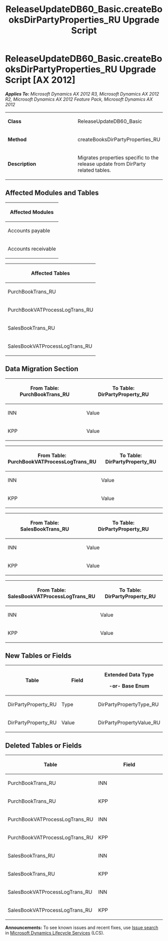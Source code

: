 ﻿---
title: ReleaseUpdateDB60_Basic.createBooksDirPartyProperties_RU Upgrade Script
TOCTitle: ReleaseUpdateDB60_Basic.createBooksDirPartyProperties_RU Upgrade Script
ms:assetid: f5bc8f28-9e37-798f-93c7-ea5321000ae2
ms:mtpsurl: https://msdn.microsoft.com/en-us/library/JJ737544(v=AX.60)
ms:contentKeyID: 49712238
ms.date: 05/18/2015
mtps_version: v=AX.60
---

# ReleaseUpdateDB60\_Basic.createBooksDirPartyProperties\_RU Upgrade Script [AX 2012]


_**Applies To:** Microsoft Dynamics AX 2012 R3, Microsoft Dynamics AX 2012 R2, Microsoft Dynamics AX 2012 Feature Pack, Microsoft Dynamics AX 2012_

<table>
<colgroup>
<col style="width: 50%" />
<col style="width: 50%" />
</colgroup>
<tbody>
<tr class="odd">
<td><p><strong>Class</strong></p></td>
<td><p>ReleaseUpdateDB60_Basic</p></td>
</tr>
<tr class="even">
<td><p><strong>Method</strong></p></td>
<td><p>createBooksDirPartyProperties_RU</p></td>
</tr>
<tr class="odd">
<td><p><strong>Description</strong></p></td>
<td><p>Migrates properties specific to the release update from DirParty related tables.</p></td>
</tr>
</tbody>
</table>


## Affected Modules and Tables

<table>
<colgroup>
<col style="width: 100%" />
</colgroup>
<thead>
<tr class="header">
<th><p>Affected Modules</p></th>
</tr>
</thead>
<tbody>
<tr class="odd">
<td><p>Accounts payable</p></td>
</tr>
<tr class="even">
<td><p>Accounts receivable</p></td>
</tr>
</tbody>
</table>


<table>
<colgroup>
<col style="width: 100%" />
</colgroup>
<thead>
<tr class="header">
<th><p>Affected Tables</p></th>
</tr>
</thead>
<tbody>
<tr class="odd">
<td><p>PurchBookTrans_RU</p></td>
</tr>
<tr class="even">
<td><p>PurchBookVATProcessLogTrans_RU</p></td>
</tr>
<tr class="odd">
<td><p>SalesBookTrans_RU</p></td>
</tr>
<tr class="even">
<td><p>SalesBookVATProcessLogTrans_RU</p></td>
</tr>
</tbody>
</table>


## Data Migration Section

<table>
<colgroup>
<col style="width: 50%" />
<col style="width: 50%" />
</colgroup>
<thead>
<tr class="header">
<th><p>From Table: PurchBookTrans_RU</p></th>
<th><p>To Table: DirPartyProperty_RU</p></th>
</tr>
</thead>
<tbody>
<tr class="odd">
<td><p>INN</p></td>
<td><p>Value</p></td>
</tr>
<tr class="even">
<td><p>KPP</p></td>
<td><p>Value</p></td>
</tr>
</tbody>
</table>


<table>
<colgroup>
<col style="width: 50%" />
<col style="width: 50%" />
</colgroup>
<thead>
<tr class="header">
<th><p>From Table: PurchBookVATProcessLogTrans_RU</p></th>
<th><p>To Table: DirPartyProperty_RU</p></th>
</tr>
</thead>
<tbody>
<tr class="odd">
<td><p>INN</p></td>
<td><p>Value</p></td>
</tr>
<tr class="even">
<td><p>KPP</p></td>
<td><p>Value</p></td>
</tr>
</tbody>
</table>


<table>
<colgroup>
<col style="width: 50%" />
<col style="width: 50%" />
</colgroup>
<thead>
<tr class="header">
<th><p>From Table: SalesBookTrans_RU</p></th>
<th><p>To Table: DirPartyProperty_RU</p></th>
</tr>
</thead>
<tbody>
<tr class="odd">
<td><p>INN</p></td>
<td><p>Value</p></td>
</tr>
<tr class="even">
<td><p>KPP</p></td>
<td><p>Value</p></td>
</tr>
</tbody>
</table>


<table>
<colgroup>
<col style="width: 50%" />
<col style="width: 50%" />
</colgroup>
<thead>
<tr class="header">
<th><p>From Table: SalesBookVATProcessLogTrans_RU</p></th>
<th><p>To Table: DirPartyProperty_RU</p></th>
</tr>
</thead>
<tbody>
<tr class="odd">
<td><p>INN</p></td>
<td><p>Value</p></td>
</tr>
<tr class="even">
<td><p>KPP</p></td>
<td><p>Value</p></td>
</tr>
</tbody>
</table>


## New Tables or Fields

<table>
<colgroup>
<col style="width: 33%" />
<col style="width: 33%" />
<col style="width: 33%" />
</colgroup>
<thead>
<tr class="header">
<th><p>Table</p></th>
<th><p>Field</p></th>
<th><p>Extended Data Type</p>
<p>-or- Base Enum</p></th>
</tr>
</thead>
<tbody>
<tr class="odd">
<td><p>DirPartyProperty_RU</p></td>
<td><p>Type</p></td>
<td><p>DirPartyPropertyType_RU</p></td>
</tr>
<tr class="even">
<td><p>DirPartyProperty_RU</p></td>
<td><p>Value</p></td>
<td><p>DirPartyPropertyValue_RU</p></td>
</tr>
</tbody>
</table>


## Deleted Tables or Fields

<table>
<colgroup>
<col style="width: 50%" />
<col style="width: 50%" />
</colgroup>
<thead>
<tr class="header">
<th><p>Table</p></th>
<th><p>Field</p></th>
</tr>
</thead>
<tbody>
<tr class="odd">
<td><p>PurchBookTrans_RU</p></td>
<td><p>INN</p></td>
</tr>
<tr class="even">
<td><p>PurchBookTrans_RU</p></td>
<td><p>KPP</p></td>
</tr>
<tr class="odd">
<td><p>PurchBookVATProcessLogTrans_RU</p></td>
<td><p>INN</p></td>
</tr>
<tr class="even">
<td><p>PurchBookVATProcessLogTrans_RU</p></td>
<td><p>KPP</p></td>
</tr>
<tr class="odd">
<td><p>SalesBookTrans_RU</p></td>
<td><p>INN</p></td>
</tr>
<tr class="even">
<td><p>SalesBookTrans_RU</p></td>
<td><p>KPP</p></td>
</tr>
<tr class="odd">
<td><p>SalesBookVATProcessLogTrans_RU</p></td>
<td><p>INN</p></td>
</tr>
<tr class="even">
<td><p>SalesBookVATProcessLogTrans_RU</p></td>
<td><p>KPP</p></td>
</tr>
</tbody>
</table>

  
**Announcements:** To see known issues and recent fixes, use [Issue search](http://go.microsoft.com/fwlink/?linkid=389258) in [Microsoft Dynamics Lifecycle Services](http://go.microsoft.com/fwlink/?linkid=306505) (LCS).

